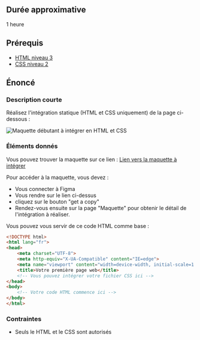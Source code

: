 ## Durée approximative

1 heure

## Prérequis

- <a href="https://microlead.fr/echelles/html" title="Prérequis en HTML" target="_blank">HTML niveau 3</a>
- <a href="https://microlead.fr/echelles/css" title="Prérequis en CSS" target="_blank">CSS niveau 2</a>

## Énoncé

### Description courte

Réalisez l'intégration statique (HTML et CSS uniquement) de la page ci-dessous : 

![Maquette débutant à intégrer en HTML et CSS](https://raw.githubusercontent.com/Microleadoff/content/master/lang/fr/projects/images_projets/Projet%20HTML%20CSS%20int%C3%A9gration%20page%20d%C3%A9butant.png)

### Éléments donnés

Vous pouvez trouver la maquette sur ce lien : <a href="https://www.figma.com/community/file/1212413779386428565?fuid=1045029214149200129" target="_blank" title="Lien vers la maquette à intégrer">Lien vers la maquette à intégrer</a>

Pour accéder à la maquette, vous devez : 
- Vous connecter à Figma
- Vous rendre sur le lien ci-dessus
- cliquez sur le bouton "get a copy"
- Rendez-vous ensuite sur la page "Maquette" pour obtenir le détail de l'intégration à réaliser.

Vous pouvez vous servir de ce code HTML comme base : 

```html
<!DOCTYPE html>
<html lang="fr">
<head>
    <meta charset="UTF-8">
    <meta http-equiv="X-UA-Compatible" content="IE=edge">
    <meta name="viewport" content="width=device-width, initial-scale=1.0">
    <title>Votre première page web</title>
    <!-- Vous pouvez intégrer votre fichier CSS ici -->
</head>
<body>
    <!-- Votre code HTML commence ici -->
</body>
</html>
```


### Contraintes

- Seuls le HTML et le CSS sont autorisés
